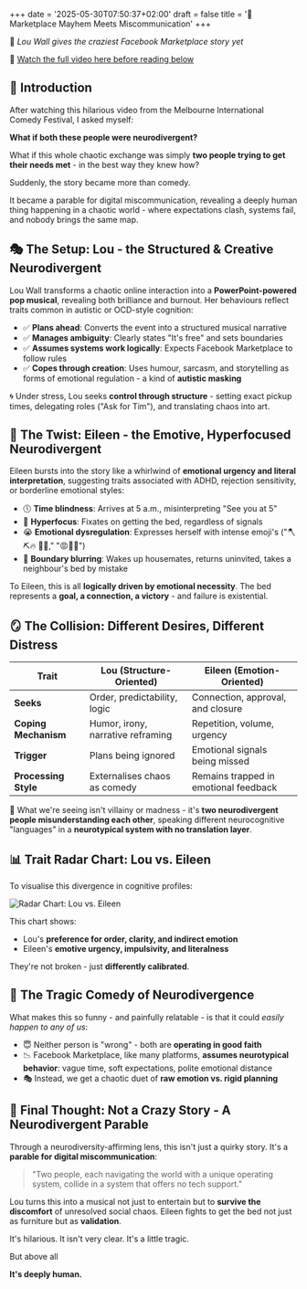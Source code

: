 +++
date = '2025-05-30T07:50:37+02:00'
draft = false
title = '🧠 Marketplace Mayhem Meets Miscommunication'
+++

🎥 *Lou Wall gives the craziest Facebook Marketplace story yet*

🔗 [Watch the full video here before reading below](https://www.youtube.com/watch?v=8HXFurHCkP8)

## 👋 Introduction
After watching this hilarious video from the Melbourne International Comedy Festival, I asked myself:

**What if both these people were neurodivergent?**

What if this whole chaotic exchange was simply **two people trying to get their needs met** - in the best way they knew how?

Suddenly, the story became more than comedy.

It became a parable for digital miscommunication, revealing a deeply human thing happening in a chaotic world - where expectations clash, systems fail, and nobody brings the same map.

## 🎭 The Setup: Lou - the Structured & Creative Neurodivergent
Lou Wall transforms a chaotic online interaction into a **PowerPoint-powered pop musical**, revealing both brilliance and burnout. Her behaviours reflect traits common in autistic or OCD-style cognition:
- ✅ **Plans ahead**: Converts the event into a structured musical narrative
- ✅ **Manages ambiguity**: Clearly states "It's free" and sets boundaries
- ✅ **Assumes systems work logically**: Expects Facebook Marketplace to follow rules
- ✅ **Copes through creation**: Uses humour, sarcasm, and storytelling as forms of emotional regulation - a kind of **autistic masking**

🌀 Under stress, Lou seeks **control through structure** - setting exact pickup times, delegating roles ("Ask for Tim"), and translating chaos into art.

## 🤯 The Twist: Eileen - the Emotive, Hyperfocused Neurodivergent
Eileen bursts into the story like a whirlwind of **emotional urgency and literal interpretation**, suggesting traits associated with ADHD, rejection sensitivity, or borderline emotional styles:

- 🕔 **Time blindness**: Arrives at 5 a.m., misinterpreting "See you at 5"
- 🎯 **Hyperfocus**: Fixates on getting the bed, regardless of signals
- 😭 **Emotional dysregulation**: Expresses herself with intense emoji's ("🪓⛏️🔥 🤢🔥," "😡🐬💩")
- 🚪 **Boundary blurring**: Wakes up housemates, returns uninvited, takes a neighbour's bed by mistake

To Eileen, this is all **logically driven by emotional necessity**. The bed represents a **goal, a connection, a victory** - and failure is existential.

## 🪞 The Collision: Different Desires, Different Distress

| Trait                      | **Lou** (Structure-Oriented)        | **Eileen** (Emotion-Oriented)         |
|---------------------------|-------------------------------------|---------------------------------------|
| **Seeks**                 | Order, predictability, logic         | Connection, approval, and closure     |
| **Coping Mechanism**      | Humor, irony, narrative reframing    | Repetition, volume, urgency           |
| **Trigger**               | Plans being ignored                  | Emotional signals being missed        |
| **Processing Style**      | Externalises chaos as comedy         | Remains trapped in emotional feedback |

📌 What we're seeing isn't villainy or madness - it's **two neurodivergent people misunderstanding each other**, speaking different neurocognitive "languages" in a **neurotypical system with no translation layer**.

## 📊 Trait Radar Chart: Lou vs. Eileen
To visualise this divergence in cognitive profiles:

![Radar Chart: Lou vs. Eileen](/pics/neurodivergent-trait-profiles-Lou-vs-Eileen.png)

This chart shows:
- Lou's **preference for order, clarity, and indirect emotion**
- Eileen's **emotive urgency, impulsivity, and literalness**

They're not broken - just **differently calibrated**.

## 🔄 The Tragic Comedy of Neurodivergence
What makes this so funny - and painfully relatable - is that it could *easily happen to any of us*:
- 😇 Neither person is "wrong" - both are **operating in good faith**
- 📉 Facebook Marketplace, like many platforms, **assumes neurotypical behavior**: vague time, soft expectations, polite emotional distance
- 🎭 Instead, we get a chaotic duet of **raw emotion vs. rigid planning**

## 🧩 Final Thought: Not a Crazy Story - A Neurodivergent Parable
Through a neurodiversity-affirming lens, this isn't just a quirky story. It's a **parable for digital miscommunication**:

> "Two people, each navigating the world with a unique operating system, collide in a system that offers no tech support."

Lou turns this into a musical not just to entertain but to **survive the discomfort** of unresolved social chaos. Eileen fights to get the bed not just as furniture but as **validation**.

It's hilarious. It isn't very clear. It's a little tragic.

But above all

**It's deeply human.**